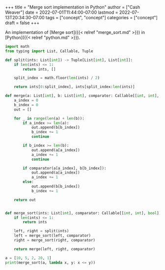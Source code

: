 +++
title = "Merge sort implementation in Python"
author = ["Cash Weaver"]
date = 2022-07-01T11:44:00-07:00
lastmod = 2022-07-13T20:34:30-07:00
tags = ["concept", "concept"]
categories = ["concept"]
draft = false
+++

An implementation of [Merge sort]({{< relref "merge_sort.md" >}}) in [Python]({{< relref "python.md" >}}).

```python
import math
from typing import List, Callable, Tuple

def split(ints: List[int]) -> Tuple[List[int], List[int]]:
    if len(ints) <= 1:
        return ints, []

    split_index = math.floor(len(ints) / 2)

    return ints[0:split_index], ints[split_index:len(ints)]

def merge(a: List[int], b: List[int], comparator: Callable[[int, int], bool]) -> List[int]:
    a_index = 0
    b_index = 0
    out = []

    for _ in range(len(a) + len(b)):
        if a_index >= len(a):
            out.append(b[b_index])
            b_index += 1
            continue

        if b_index >= len(b):
            out.append(a[a_index])
            a_index += 1
            continue

        if comparator(a[a_index], b[b_index]):
            out.append(a[a_index])
            a_index += 1
        else:
            out.append(b[b_index])
            b_index += 1

    return out


def merge_sort(ints: List[int], comparator: Callable[[int, int], bool]) -> None:
    if len(ints) <= 1:
        return ints

    left, right = split(ints)
    left = merge_sort(left, comparator)
    right = merge_sort(right, comparator)

    return merge(left, right, comparator)

a = [10, 5, 2, 20, 1]
print(merge_sort(a, lambda x, y: x <= y))
```
